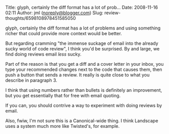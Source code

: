Title: glyph, certainly the diff format has a lot of prob...
Date: 2008-11-16 02:11
Author: jml (noreply@blogger.com)
Slug: review-thoughts/6598108978451585050

glyph, certainly the diff format has a lot of problems and using
something richer that could provide more context would be better.  
  
But regarding cramming "the immense suckage of email into the already
sucky world of code review", I think you'd be surprised. By and large,
we find doing reviews email *less* sucky.  
  
Part of the reason is that you get a diff and a cover letter in your
inbox, you type your recommended changes next to the code that causes
them, then push a button that sends a review. It really is quite close
to what you describe in paragraph 3.  
  
I think that using numbers rather than bullets is definitely an
improvement, but you get essentially that for free with email quoting.  
  
If you can, you should contrive a way to experiment with doing reviews
by email.  
  
Also, fwiw, I'm not sure this is a Canonical-wide thing. I think
Landscape uses a system much more like Twisted's, for example.

